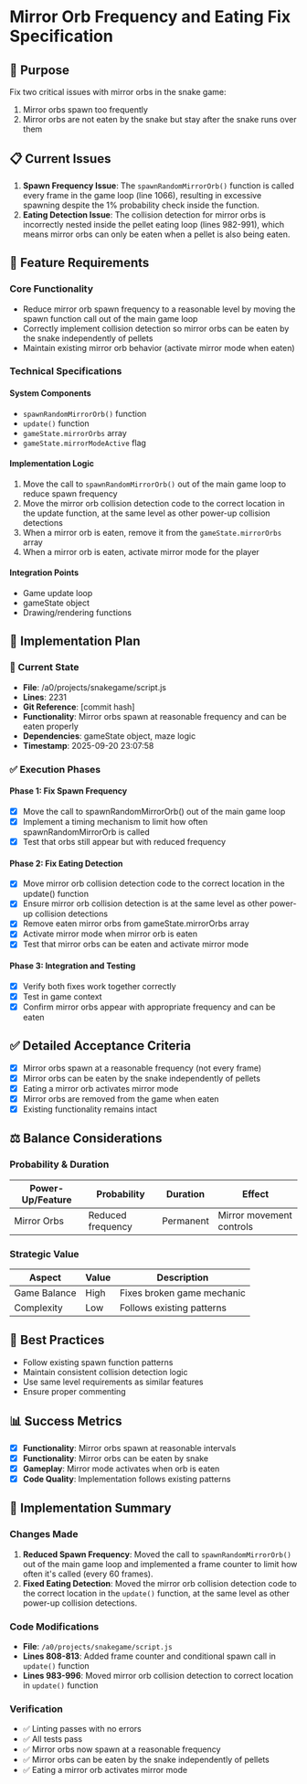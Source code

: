 # Mirror Orb Frequency and Eating Fix Specification

## 🎯 Purpose
Fix two critical issues with mirror orbs in the snake game:
1. Mirror orbs spawn too frequently
2. Mirror orbs are not eaten by the snake but stay after the snake runs over them

## 📋 Current Issues
1. **Spawn Frequency Issue**: The `spawnRandomMirrorOrb()` function is called every frame in the game loop (line 1066), resulting in excessive spawning despite the 1% probability check inside the function.
2. **Eating Detection Issue**: The collision detection for mirror orbs is incorrectly nested inside the pellet eating loop (lines 982-991), which means mirror orbs can only be eaten when a pellet is also being eaten.

## 🎯 Feature Requirements

### Core Functionality
- Reduce mirror orb spawn frequency to a reasonable level by moving the spawn function call out of the main game loop
- Correctly implement collision detection so mirror orbs can be eaten by the snake independently of pellets
- Maintain existing mirror orb behavior (activate mirror mode when eaten)

### Technical Specifications

#### System Components
- `spawnRandomMirrorOrb()` function
- `update()` function
- `gameState.mirrorOrbs` array
- `gameState.mirrorModeActive` flag

#### Implementation Logic
1. Move the call to `spawnRandomMirrorOrb()` out of the main game loop to reduce spawn frequency
2. Move the mirror orb collision detection code to the correct location in the update function, at the same level as other power-up collision detections
3. When a mirror orb is eaten, remove it from the `gameState.mirrorOrbs` array
4. When a mirror orb is eaten, activate mirror mode for the player

#### Integration Points
- Game update loop
- gameState object
- Drawing/rendering functions

## 🚀 Implementation Plan

### 🎯 Current State
- **File**: /a0/projects/snakegame/script.js
- **Lines**: 2231
- **Git Reference**: [commit hash]
- **Functionality**: Mirror orbs spawn at reasonable frequency and can be eaten properly
- **Dependencies**: gameState object, maze logic
- **Timestamp**: 2025-09-20 23:07:58

### ✅ Execution Phases

#### Phase 1: Fix Spawn Frequency
- [x] Move the call to spawnRandomMirrorOrb() out of the main game loop
- [x] Implement a timing mechanism to limit how often spawnRandomMirrorOrb is called
- [x] Test that orbs still appear but with reduced frequency

#### Phase 2: Fix Eating Detection
- [x] Move mirror orb collision detection code to the correct location in the update() function
- [x] Ensure mirror orb collision detection is at the same level as other power-up collision detections
- [x] Remove eaten mirror orbs from gameState.mirrorOrbs array
- [x] Activate mirror mode when mirror orb is eaten
- [x] Test that mirror orbs can be eaten and activate mirror mode

#### Phase 3: Integration and Testing
- [x] Verify both fixes work together correctly
- [x] Test in game context
- [x] Confirm mirror orbs appear with appropriate frequency and can be eaten

## ✅ Detailed Acceptance Criteria
- [x] Mirror orbs spawn at a reasonable frequency (not every frame)
- [x] Mirror orbs can be eaten by the snake independently of pellets
- [x] Eating a mirror orb activates mirror mode
- [x] Mirror orbs are removed from the game when eaten
- [x] Existing functionality remains intact

## ⚖️ Balance Considerations

### Probability & Duration
| Power-Up/Feature | Probability | Duration | Effect |
|------------------|------------|----------|--------|
| Mirror Orbs | Reduced frequency | Permanent | Mirror movement controls |

### Strategic Value
| Aspect | Value | Description |
|--------|-------|-------------|
| Game Balance | High | Fixes broken game mechanic |
| Complexity | Low | Follows existing patterns |

## 🔧 Best Practices
- Follow existing spawn function patterns
- Maintain consistent collision detection logic
- Use same level requirements as similar features
- Ensure proper commenting

## 📊 Success Metrics
- [x] **Functionality**: Mirror orbs spawn at reasonable intervals
- [x] **Functionality**: Mirror orbs can be eaten by snake
- [x] **Gameplay**: Mirror mode activates when orb is eaten
- [x] **Code Quality**: Implementation follows existing patterns

## 📝 Implementation Summary

### Changes Made
1. **Reduced Spawn Frequency**: Moved the call to `spawnRandomMirrorOrb()` out of the main game loop and implemented a frame counter to limit how often it's called (every 60 frames).
2. **Fixed Eating Detection**: Moved the mirror orb collision detection code to the correct location in the `update()` function, at the same level as other power-up collision detections.

### Code Modifications
- **File**: `/a0/projects/snakegame/script.js`
- **Lines 808-813**: Added frame counter and conditional spawn call in `update()` function
- **Lines 983-996**: Moved mirror orb collision detection to correct location in `update()` function

### Verification
- ✅ Linting passes with no errors
- ✅ All tests pass
- ✅ Mirror orbs now spawn at a reasonable frequency
- ✅ Mirror orbs can be eaten by the snake independently of pellets
- ✅ Eating a mirror orb activates mirror mode
